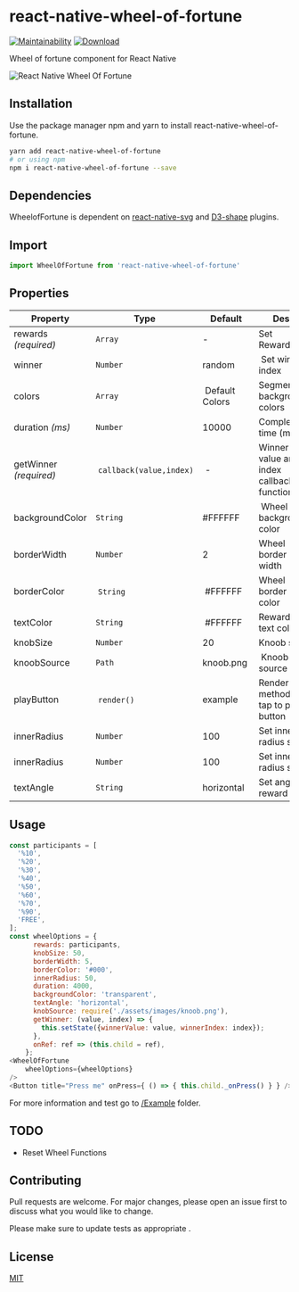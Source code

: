 # react-native-wheel-of-fortune 
[![Maintainability](https://api.codeclimate.com/v1/badges/516712bad4032cba5439/maintainability)](https://codeclimate.com/github/eftalyurtseven/react-native-wheel-of-fortune)
[![Download](https://img.shields.io/npm/dm/react-native-wheel-of-fortune.svg)](https://github.com/eftalyurtseven/react-native-wheel-of-fortune)


Wheel of fortune component for React Native

![React Native Wheel Of Fortune](https://github.com/eftalyurtseven/react-native-wheel-of-fortune/raw/master/assets/images/wof.gif "React Native Wheel Of Fortune")


## Installation

Use the package manager npm and yarn to install react-native-wheel-of-fortune.

```bash
yarn add react-native-wheel-of-fortune
# or using npm
npm i react-native-wheel-of-fortune --save
```

## Dependencies
WheelofFortune is dependent on [react-native-svg](https://github.com/react-native-community/react-native-svg) and [D3-shape](https://github.com/d3/d3-shape) plugins.

## Import

```js
import WheelOfFortune from 'react-native-wheel-of-fortune'
```

## Properties
Property | Type | Default | Desc
--- | --- | --- | ---
rewards *(required)* | `Array` | - | Set Rewards 
winner | `Number` | random | Set winner index
colors | `Array` | Default Colors | Segment background colors
duration *(ms)* | `Number` | 10000 | Completion time  (ms)
getWinner *(required)* | `callback(value,index)` | - | Winner value and index callback function
backgroundColor | `String` | #FFFFFF | Wheel background color
borderWidth | `Number` | 2 | Wheel border width
borderColor | `String` | #FFFFFF | Wheel border color
textColor | `String` | #FFFFFF | Rewards text color
knobSize | `Number` | 20 | Knoob size
knoobSource | `Path` | knoob.png | Knoob source
playButton | `render()` | example | Render method for tap to play button
innerRadius | `Number` | 100 | Set inner radius size
innerRadius | `Number` | 100 | Set inner radius size
textAngle | `String` | horizontal | Set angle of reward text

## Usage
```js
const participants = [
  '%10',
  '%20',
  '%30',
  '%40',
  '%50',
  '%60',
  '%70',
  '%90',
  'FREE',
];
const wheelOptions = {
      rewards: participants,
      knobSize: 50,
      borderWidth: 5,
      borderColor: '#000',
      innerRadius: 50,
      duration: 4000,
      backgroundColor: 'transparent',
      textAngle: 'horizontal',
      knobSource: require('./assets/images/knoob.png'),
      getWinner: (value, index) => {
        this.setState({winnerValue: value, winnerIndex: index});
      },
      onRef: ref => (this.child = ref),
    };
<WheelOfFortune
    wheelOptions={wheelOptions}
/>
<Button title="Press me" onPress={ () => { this.child._onPress() } } />
```
For more information and test go to [/Example](https://github.com/eftalyurtseven/react-native-wheel-of-fortune/tree/master/Example) folder.

## TODO
- Reset Wheel Functions 

## Contributing
Pull requests are welcome. For major changes, please open an issue first to discuss what you would like to change.

Please make sure to update tests as appropriate .


## License
[MIT](https://choosealicense.com/licenses/mit/)
